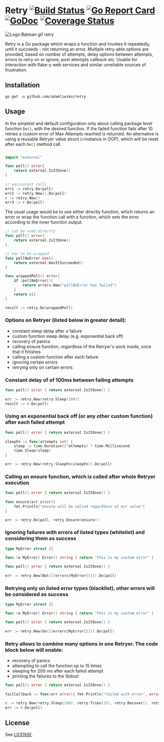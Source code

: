 # Retry [![Build Status](https://secure.travis-ci.org/adamliesko/retry.svg)](http://travis-ci.org/adamliesko/retry) [![Go Report Card](https://goreportcard.com/badge/github.com/adamliesko/retry)](https://goreportcard.com/report/github.com/adamliesko/retry) [![GoDoc](https://godoc.org/github.com/adamliesko/retry?status.svg)](https://godoc.org/github.com/adamliesko/retry) [![Coverage Status](https://img.shields.io/coveralls/adamliesko/retry.svg)](https://coveralls.io/r/adamliesko/retry?branch=master)

![Lego Batman gif retry](https://media.giphy.com/media/JJhiRdcYfcokU/giphy.gif)

Retry is a Go package which wraps a function and invokes it repeatedly, until it succeeds - not returning an error. 
Multiple retry-able options are provided, based on number of attempts, delay options between attempts, errors to retry 
on or ignore, post attempts callback etc. Usable for interaction with flake-y web services and similar unreliable sources
of frustration.

## Installation

```
go get -u github.com/adamliesko/retry
```

## Usage

In the simplest and default configuration only about calling package level function `Do()`, with the desired function. 
If the failed function fails after 10 retries a custom error of Max Attempts reached is returned. An alternative is 
using a reusable Retryer value struct (=instance in OOP), which will be reset after each `Do()` method call.

```go

import "external"

func poll() error{
    return external.IsItDone() 
}
    
// equivalent calls
err1 := retry.Do(poll)
err2 := retry.New().Do(poll)
r := retry.New()
err3 := r.Do(poll)
```

The usual usage would be to use either directly function, which returns an error or wrap the function call with a function,
which sets the error according to the inner function output.

```go
// can be used directly
func poll() error{
    return external.IsItDone() 
}

// has to be wrapped
func pollNoError bool{
	return external.HasItSucceeded()
}

func wrappedPoll() error{
	if !pollNoError(){
	    return errors.New("pollNoError has failed")
	}
	return nil
}

result := retry.Do(wrappedPoll)
```

### Options on Retryer (listed below in greater detail):
- constant sleep delay after a failure
- custom function sleep delay (e.g. exponential back off)
- recovery of panics
- calling ensure function, regardless of the Retryer's work inside, once that it finishes
- calling a custom function after each failure
- ignoring certain errors
- retrying only on certain errors

### Constant delay of of 100ms between failing attempts
```go
func poll() error { return external.IsItDone() }
    
err := retry.New(retry.Sleep(100))
result := r.Do(poll)
```

### Using an exponential back off (or any other custom function) after each failed attempt
```go
func poll() error { return external.IsItDone() }
        
sleepFn := func(attempts int) {
    sleep := time.Duration(2^attempts) * time.Millisecond
    time.Sleep(sleep)
}

err := retry.New(retry.SleepFn(sleepFn)).Do(poll)
```

### Calling an ensure function, which is called after whole Retryer execution
```go
func poll() error { return external.IsItDone() }
        
func ensure(err error){
	fmt.Println("ensure will be called regardless of err value")
}

err := retry.Do(poll, retry.Ensure(ensure))
```

### Ignoring failures with errors of listed types (whitelist) and considering them as success
```go
type MyError struct {}

func (e MyError) Error() string { return "this is my custom error" }
	
func poll() error { return external.IsItDone() }
        
err := retry.New(Not([]errors{MyError{}})).Do(poll)
```

### Retrying only on listed error types (blacklist), other errors will be considered as success
```go
type MyError struct {}

func (e MyError) Error() string { return "this is my custom error" }

func poll() error { return external.IsItDone() }
        
err := retry.New(On([]errors{MyError{}})).Do(poll)
```

### Retry allows to combine many options in one Retryer. The code block below will enable:

- recovery of panics
- attempting to call the function up to 15 times
- sleeping for 200 ms after each failed attempt
- printing the failures to the Stdout

```go
func poll() error { return external.IsItDone() }
     
failCallback := func(err error){ fmt.Println("failed with error", error) }

r := retry.New(retry.Sleep(200), retry.Tries(15), retry.Recover(), retry.AfterEachFail(failCallback)
err := r.Do(poll)
```

## License
See [LICENSE](LICENSE).